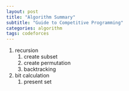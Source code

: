 ```yaml
---
layout: post
title: "Algorithm Summary"
subtitle: "Guide to Competitive Programming"
categories: algorithm
tags: codeforces
---
```


1. recursion  
   1. create subset  
   2. create permutation  
   3. backtracking  
2. bit calculation  
   1. present set  

